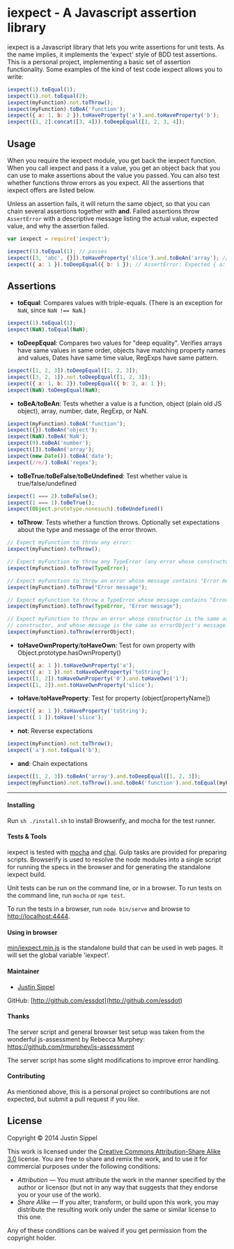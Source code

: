# iexpect - A Javascript assertion library

iexpect is a Javascript library that lets you write assertions for unit tests. As the name implies, it implements the 'expect' style of BDD test assertions. This is a personal project, implementing a basic set of assertion functionality. Some examples of the kind of test code iexpect allows you to write: 
```javascript
iexpect(1).toEqual(1);
iexpect(1).not.toEqual(2);
iexpect(myFunction).not.toThrow();
iexpect(myFunction).toBeA('function');
iexpect({ a: 1, b: 2 }).toHaveProperty('a').and.toHaveProperty('b');
iexpect([1, 2].concat([3, 4])).toDeepEqual([1, 2, 3, 4]);
```

## Usage

When you require the iexpect module, you get back the iexpect function. When you call iexpect and pass it a value, you get an object back that you can use to make assertions about the value you passed. You can also test whether functions throw errors as you expect. All the assertions that iexpect offers are listed below.

Unless an assertion fails, it will return the same object, so that you can chain several assertions together with **and**. Failed assertions throw `AssertError` with a descriptive message listing the actual value, expected value, and why the assertion failed.

```javascript
var iexpect = require('iexpect');

iexpect(1).toEqual(1); // passes
iexpect([3, 'abc', {}]).toHaveProperty('slice').and.toBeAn('array'); // passes
iexpect({ a: 1 }).toDeepEqual({ b: 1 }); // AssertError: Expected { a: 1 } to deeply equal { b: 1 }
```

## Assertions

* **toEqual**: Compares values with triple-equals. (There is an exception for `NaN`, since `NaN !== NaN`.)

```javascript
iexpect(1).toEqual(1);
iexpect(NaN).toEqual(NaN);
```

* **toDeepEqual**: Compares two values for "deep equality". Verifies arrays have same values in same order, objects have matching property names and values, Dates have same time value, RegExps have same pattern.

```javascript
iexpect([1, 2, 3]).toDeepEqual([1, 2, 3]);
iexpect([3, 2, 1]).not.toDeepEqual([1, 2, 3]);
iexpect({ a: 1, b: 2}).toDeepEqual({ b: 2, a: 1 });
iexpect(NaN).toDeepEqual(NaN);
```

* **toBeA**/**toBeAn**: Tests whether a value is a function, object (plain old JS object), array, number, date, RegExp, or NaN.

```javascript
iexpect(myFunction).toBeA('function');
iexpect({}).toBeAn('object');
iexpect(NaN).toBeA('NaN');
iexpect(9).toBeA('number');
iexpect([]).toBeAn('array');
iexpect(new Date()).toBeA('date');
iexpect(/re/).toBeA('regex');
```

* **toBeTrue**/**toBeFalse**/**toBeUndefined**: Test whether value is true/false/undefined

```javascript
iexpect(1 === 2).toBeFalse();
iexpect(1 === 1).toBeTrue();
iexpect(Object.prototype.nonesuch).toBeUndefined()
```

* **toThrow**: Tests whether a function throws. Optionally set expectations about the type and message of the error thrown.

```javascript
// Expect myFunction to throw any error:  
iexpect(myFunction).toThrow();

// Expect myFunction to throw any TypeError (any error whose constructor is TypeError):  
iexpect(myFunction).toThrow(TypeError);

// Expect myFunction to throw an error whose message contains "Error message":  
iexpect(myFunction).toThrow("Error message");

// Expect myFunction to throw a TypeError whose message contains "Error message':  
iexpect(myFunction).toThrow(TypeError, "Error message");

// Expect myFunction to throw an error whose constructor is the same as errorObject's 
// constructor, and whose message is the same as errorObject's message:  
iexpect(myFunction).toThrow(errorObject);
```

* **toHaveOwnProperty**/**toHaveOwn**: Test for own property with Object.prototype.hasOwnProperty()

```javascript
iexpect({ a: 1 }).toHaveOwnProperty('a');
iexpect({ a: 1 }).not.toHaveOwnProperty('toString');
iexpect([1, 2]).toHaveOwnProperty('0').and.toHaveOwn('1');
iexpect([1, 2]).not.toHaveOwnProperty('slice');
```

* **toHave**/**toHaveProperty**: Test for property (object[propertyName])

```javascript
iexpect({ a: 1 }).toHaveProperty('toString');
iexpect([ 1 ]).toHave('slice');
```

* **not**: Reverse expectations 
```javascript
iexpect(myFunction).not.toThrow();
iexpect('a').not.toEqual('b');
```
* **and**: Chain expectations
```javascript
iexpect([1, 2, 3]).toBeAn('array').and.toDeepEqual([1, 2, 3]);
iexpect(myFunction).not.toThrow().and.toBeA('function').and.toEqual(myFunction);
```

___


#### Installing
Run `sh ./install.sh` to install Browserify, and mocha for the test runner.


#### Tests & Tools

iexpect is tested with [mocha](http://mochajs.org/) and [chai](http://chaijs.com/). Gulp tasks are provided for preparing scripts. Browserify is used to resolve the node modules into a single script for running the specs in the browser and for generating the standalone iexpect build.

Unit tests can be run on the command line, or in a browser. To run tests on the command line, run `mocha` or `npm test`.

To run the tests in a browser, run `node bin/serve` and browse to [http://localhost:4444](http://localhost:4444).

#### Using in browser

[min/iexpect.min.js](min/iexpect.min.js) is the standalone build that can be used in web pages. It will set the global variable 'iexpect'.

#### Maintainer

* [Justin Sippel](mailto:justin@sippel.com) 

GitHub: [http://github.com/essdot](http://github.com/essdot)


#### Thanks

The server script and general browser test setup was taken from the wonderful js-assessment by Rebecca Murphey: https://github.com/rmurphey/js-assessment

The server script has some slight modifications to improve error handling.


#### Contributing

As mentioned above, this is a personal project so contributions are not expected, but submit a pull request if you like.


## License

Copyright &copy; 2014 Justin Sippel

This work is licensed under the [Creative Commons Attribution-Share Alike 3.0](http://creativecommons.org/licenses/by-sa/3.0/)
license. You are free to share and remix the work, and to use it for commercial
purposes under the following conditions:

- *Attribution* — You must attribute the work in the manner specified by the
  author or licensor (but not in any way that suggests that they endorse you or
  your use of the work).
- *Share Alike* — If you alter, transform, or build upon this work, you may
  distribute the resulting work only under the same or similar license to this
  one.

Any of these conditions can be waived if you get permission from the copyright
holder.

